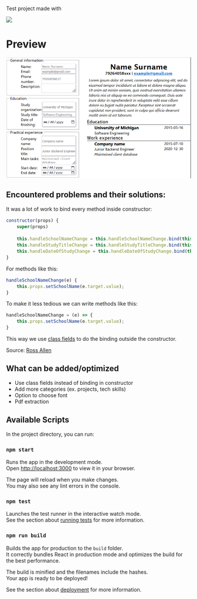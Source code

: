 Test project made with 

<a href="https://reactjs.org/">
  <img src="https://img.shields.io/badge/React-20232A?style=for-the-badge&logo=react&logoColor=61DAFB" />
</a>

# Preview

![Preview of cv-creator](./assets/Screenshot_49.png)

## Encountered problems and their solutions:

It was a lot of work to bind every method inside constructor:
```js
constructor(props) {
    super(props)

    this.handleSchoolNameChange = this.handleSchoolNameChange.bind(this);
    this.handleStudyTitleChange = this.handleStudyTitleChange.bind(this);
    this.handleDateOfStudyChange = this.handleDateOfStudyChange.bind(this);
}
```
For methods like this:
```js
handleSchoolNameChange(e) {
    this.props.setSchoolName(e.target.value);
}
```

To make it less tedious we can write methods like this:
```js
handleSchoolNameChange = (e) => {
    this.props.setSchoolName(e.target.value);
}
```
This way we use [class fields](https://github.com/tc39/proposal-class-fields) to do the binding outside the constructor.

Source: [Ross Allen](https://stackoverflow.com/questions/32192682/react-js-es6-avoid-binding-this-to-every-method)

## What can be added/optimized

- Use class fields instead of binding in constructor
- Add more categories (ex. projects, tech skills)
- Option to choose font
- Pdf extraction

## Available Scripts

In the project directory, you can run:

### `npm start`

Runs the app in the development mode.\
Open [http://localhost:3000](http://localhost:3000) to view it in your browser.

The page will reload when you make changes.\
You may also see any lint errors in the console.

### `npm test`

Launches the test runner in the interactive watch mode.\
See the section about [running tests](https://facebook.github.io/create-react-app/docs/running-tests) for more information.

### `npm run build`

Builds the app for production to the `build` folder.\
It correctly bundles React in production mode and optimizes the build for the best performance.

The build is minified and the filenames include the hashes.\
Your app is ready to be deployed!

See the section about [deployment](https://facebook.github.io/create-react-app/docs/deployment) for more information.
